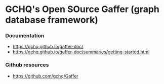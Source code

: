 
GCHQ's Open SOurce Gaffer (graph database framework)
===

### Documentation
* https://gchq.github.io/gaffer-doc/
* https://gchq.github.io/gaffer-doc/summaries/getting-started.html

### Github resources
* https://github.com/gchq/Gaffer


